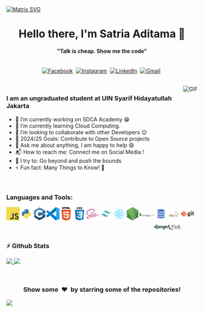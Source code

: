   [![Matrix SVG](https://raw.githubusercontent.com/rodrigograca31/rodrigograca31/master/matrix.svg)](https://www.youtube.com/watch?v=SDkAGkd4NLc) 
<p>
  <h1 align="center"><b>Hello there, I'm Satria Aditama 👋</b></h1>
</p>

<p>
  <h4 align="center"><b>"Talk is cheap. Show me the code"</b></h4>
</p>


<p align="center">
<br>
<a href="https://www.facebook.com/satz.aditama"><img src="https://img.shields.io/badge/facebook-%231877F2.svg?&style=for-the-badge&logo=facebook&logoColor=white" alt="Facebook" /></a>&nbsp;
<a href="https://instagram.com/sxtrxxdtm?igshid=1mamru7aa53b2"><img src="https://img.shields.io/badge/instagram-%23E4405F.svg?&style=for-the-badge&logo=instagram&logoColor=white" alt="Instagram" /></a>&nbsp;
<a href="https://www.linkedin.com/in/satriaaditamaprasetya/"><img src="https://img.shields.io/badge/linkedin-%230077B5.svg?&style=for-the-badge&logo=linkedin&logoColor=white" alt="LinkedIn" /></a>&nbsp;
<a href="mailto:satriavsuniverse@gmail.com?subject=Sup%Saitama!"><img src="https://img.shields.io/badge/gmail-%23D14836.svg?&style=for-the-badge&logo=gmail&logoColor=white" alt="Gmail"/></a>&nbsp;
<!--<a href="https://kkvanonymous.github.io/"><img alt="Website" src="https://img.shields.io/website?style=for-the-badge&up_message=portfolio&url=https%3A%2F%2Fkkvanonymous.github.io%2F"></a>-->
</p>

<br>

<img align="right" height="270px" alt="GIF" src="https://i.pinimg.com/originals/e4/26/70/e426702edf874b181aced1e2fa5c6cde.gif" />

### I am an ungraduated student at UIN Syarif Hidayatullah Jakarta
- 🔭 I’m currently working on SDCA Academy :grin:
- 🌱 I’m currently learning Cloud Computing.
- 👯 I’m looking to collaborate with other Developers :wink:
- 🥅 2024/25 Goals: Contribute to Open Source projects
- 💬 Ask me about anything, I am happy to help :smile:
- 📬 How to reach me: Connect me on Social Media !
- 🧗 I try to: Go beyond and push the bounds
- ⚡ Fun fact: Many Things to Know! :raised_hands:

<br>

### Languages and Tools: 

<img align="left" alt="JavaScript" width="35px" src="https://raw.githubusercontent.com/github/explore/80688e429a7d4ef2fca1e82350fe8e3517d3494d/topics/javascript/javascript.png" />
<img align="left" alt="HTML5" width="35px" src="https://raw.githubusercontent.com/github/explore/80688e429a7d4ef2fca1e82350fe8e3517d3494d/topics/python/python.png" />
<img align="left" alt="HTML5" width="35px" src="https://raw.githubusercontent.com/github/explore/80688e429a7d4ef2fca1e82350fe8e3517d3494d/topics/cpp/cpp.png" />
<img align="left" alt="Visual Studio Code" width="35px" src="https://raw.githubusercontent.com/github/explore/80688e429a7d4ef2fca1e82350fe8e3517d3494d/topics/visual-studio-code/visual-studio-code.png" />
<img align="left" alt="HTML5" width="35px" src="https://raw.githubusercontent.com/github/explore/80688e429a7d4ef2fca1e82350fe8e3517d3494d/topics/html/html.png" />
<img align="left" alt="CSS3" width="35px" src="https://raw.githubusercontent.com/github/explore/80688e429a7d4ef2fca1e82350fe8e3517d3494d/topics/css/css.png" />
<img align="left" alt="Sass" width="35px" src="https://raw.githubusercontent.com/github/explore/80688e429a7d4ef2fca1e82350fe8e3517d3494d/topics/sass/sass.png" />
<img align="left" alt="HTML5" width="35px" src="https://raw.githubusercontent.com/github/explore/80688e429a7d4ef2fca1e82350fe8e3517d3494d/topics/tailwind/tailwind.png" />
<img align="left" alt="React" width="35px" src="https://raw.githubusercontent.com/github/explore/80688e429a7d4ef2fca1e82350fe8e3517d3494d/topics/react/react.png" />
<img align="left" alt="Node.js" width="35px" src="https://raw.githubusercontent.com/github/explore/80688e429a7d4ef2fca1e82350fe8e3517d3494d/topics/nodejs/nodejs.png" />
<img align="left" alt="MongoDB" width="40px" src="https://raw.githubusercontent.com/github/explore/80688e429a7d4ef2fca1e82350fe8e3517d3494d/topics/mongodb/mongodb.png" />
<img align="left" alt="SQL" width="35px" src="https://raw.githubusercontent.com/github/explore/80688e429a7d4ef2fca1e82350fe8e3517d3494d/topics/sql/sql.png" />
<img align="left" alt="MySQL" width="35px" src="https://raw.githubusercontent.com/github/explore/80688e429a7d4ef2fca1e82350fe8e3517d3494d/topics/mysql/mysql.png" />

<img align="left" alt="Git" width="35px" src="https://raw.githubusercontent.com/github/explore/80688e429a7d4ef2fca1e82350fe8e3517d3494d/topics/git/git.png" />


<img align="left" alt="HTML5" width="35px" src="https://raw.githubusercontent.com/github/explore/80688e429a7d4ef2fca1e82350fe8e3517d3494d/topics/django/django.png" />
<img align="left" alt="HTML5" width="35px" src="https://raw.githubusercontent.com/github/explore/80688e429a7d4ef2fca1e82350fe8e3517d3494d/topics/flask/flask.png" />

<br>
<br>
<br>
<br>

<!--
<details>
  <summary>:zap: Github Stats</summary>
<p align='center'>
  <img align="center" src="https://github-readme-stats.vercel.app/api?username=saitamawashere&show_icons=true&title_color=fff&icon_color=79ff97&text_color=efefef&bg_color=24292e" alt="Saitama's Github Stats">
</p>
<br>
<p align='center'>
  <img align="center" src="https://github-readme-stats.vercel.app/api/top-langs/?username=saitamawashere&show_icons=true&hide_border=true&theme=radical">
</p>
</details> -->


### :zap: Github Stats

<p align="left">
<a href="https://github.com/saitamawashere">
  <img height="180em" src="https://github-readme-stats-eight-theta.vercel.app/api?username=saitamawashere&show_icons=true&theme=algolia&include_all_commits=true&count_private=true"/>
  <img height="180em" src="https://github-readme-stats-eight-theta.vercel.app/api/top-langs/?username=saitamawashere&layout=compact&langs_count=8&theme=algolia"/>
</a>
</p>

<!-- stats
![GitHub stats](https://github-readme-stats.vercel.app/api?username=saitamawashere&show_icons=true&hide_border=true&theme=dark)
![Sumanth's github Programming stats](https://github-readme-stats.vercel.app/api/top-langs/?username=saitamawashere&show_icons=true&hide_border=true")-->

<!-- repos
<a href="https://github.com/saitamawashere/Readers-Cabin">
  <img align="left" src="https://github-readme-stats.vercel.app/api/pin/?username=saitamawashere&repo=Readers-Cabin&theme=dark" />
</a>
<a href="https://github.com/saitamawashere/JPMorgan-Chase-Virtual-Internship">
  <img align="left" src="https://github-readme-stats.vercel.app/api/pin/?username=saitamawashere&repo=JPMorgan-Chase-Virtual-Internship&theme=dark" />
</a>
<a href="https://github.com/saitamawashere/Python-for-Everybody-Specialization">
  <img align="left" src="https://github-readme-stats.vercel.app/api/pin/?username=saitamawashere&repo=Python-for-Everybody-Specialization&theme=dark" />
</a>
-->

<br>

<div align="center">
<h3 align="center">Show some &nbsp;❤️&nbsp; by starring some of the repositories!</h3>
</div><img src="https://github.com/punitkmryh/punitkmryh/blob/master/wave.svg" />

<!--[website]: -->
[twitter]: https://twitter.com/gwadadisini?s=09
<!--[youtube]: https://www.youtube.com/channel/UC40R8Rvwjhu08Z0MFffNfsg-->
[instagram]: https://instagram.com/sxtrxxdtm?igshid=1mamru7aa53b2
[linkedin]: https://www.linkedin.com/in/satriaaditamaprasetya/

